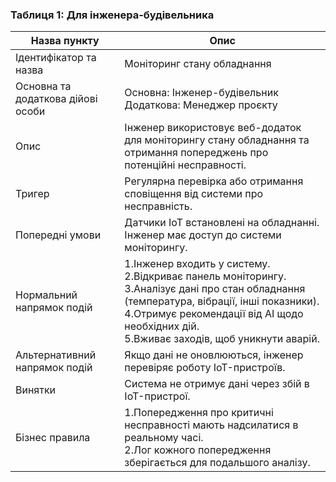 ### Таблиця 1: Для інженера-будівельника
|Назва пункту                     |Опис                                                    |
|---------------------------------|--------------------------------------------------------|
|Ідентифікатор та назва           |Моніторинг стану обладнання                             |
|Основна та додаткова дійові особи|Основна: Інженер-будівельник<br>Додаткова: Менеджер проєкту|  
|Опис|Інженер використовує веб-додаток для моніторингу стану обладнання та отримання попереджень про потенційні несправності.|
|Тригер|Регулярна перевірка або отримання сповіщення від системи про несправність.|
|Попередні умови|Датчики IoT встановлені на обладнанні.<br>Інженер має доступ до системи моніторингу.|
|Нормальний напрямок подій|1.Інженер входить у систему.<br>2.Відкриває панель моніторингу.<br>3.Аналізує дані про стан обладнання (температура, вібрації, інші показники).<br>4.Отримує рекомендації від AI щодо необхідних дій.<br>5.Вживає заходів, щоб уникнути аварій.|
|Альтернативний напрямок подій|Якщо дані не оновлюються, інженер перевіряє роботу IoT-пристроїв.|
|Винятки|Система не отримує дані через збій в IoT-пристрої.|
|Бізнес правила|1.Попередження про критичні несправності мають надсилатися в реальному часі.<br>2.Лог кожного попередження зберігається для подальшого аналізу.|





